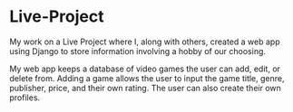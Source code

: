 # Live-Project
My work on a Live Project where I, along with others, created a web app using Django to store information involving a hobby of our choosing.

My web app keeps a database of video games the user can add, edit, or delete from. Adding a game allows the user to input the game title, genre, publisher, price, and their own rating. The user can also create their own profiles. 
